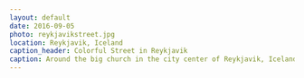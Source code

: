 ```yaml
---
layout: default
date: 2016-09-05
photo: reykjavikstreet.jpg
location: Reykjavik, Iceland
caption_header: Colorful Street in Reykjavik
caption: Around the big church in the city center of Reykjavik, Iceland, many houses have colored walls and doors. It does feel like Western Ireland actually.
---
```

